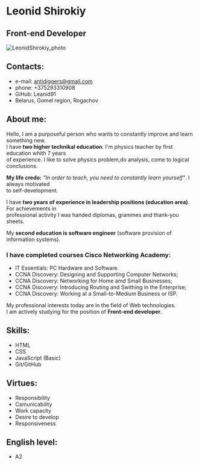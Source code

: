 # Leonid Shirokiy
## Front-end Developer

![LeonidShirokiy_photo]()

## Contacts:

* e-mail: antidiggers@gmail.com
* phone: +375293310908 
* GiHub: Leanid91
* Belarus, Gomel region, Rogachov 

## About me:

Hello, I am a purposeful person who wants to constantly improve and learn something new.  
I have **two higher technikal education**. I'm physics teacher by first education whith 7 years  
of experience. I like to solve physics problem,do analysis, come to logical conclusions.  

**My life credo:** *"In order to teach, you need to constantly learn yourself"*. I always motivated  
to self-development.

I have **two years of experience in leadership positions (education area)**. For achievements in  
professional activity I was handed diplomas, grammes and thank-you sheets.

My **second education is software engineer** (software provision of information systems).

### I have completed courses Cisco Networking Academy:
* IT Essentials: PC Hardware and Software.
* CCNA Discovery: Designing and Supporting Computer Networks;
* CCNA Discovery: Networking for Home amd Small Businesses;
* CCNA Discovery: Introducing Routing and Swithing in the Enterprise;
* CCNA Discovery: Working at a Small-to-Medium Business or ISP.

My professional interests today are in the field of Web technologies.  
I am actively studying for the position of **Front-end developer**.

## Skills:

* HTML
* CSS
* JavaScript (Basic)
* Git/GitHub

## Virtues:

* Responsibility
* Camunicability
* Work capacity
* Desire to develop
* Responsiveness

## English level:

* A2